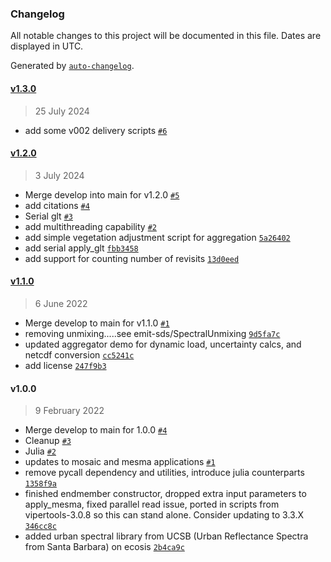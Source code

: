 ### Changelog

All notable changes to this project will be documented in this file. Dates are displayed in UTC.

Generated by [`auto-changelog`](https://github.com/CookPete/auto-changelog).

#### [v1.3.0](https://github.com/emit-sds/emit-sds-l3/compare/v1.2.0...v1.3.0)

> 25 July 2024

- add some v002 delivery scripts [`#6`](https://github.com/emit-sds/emit-sds-l3/pull/6)

#### [v1.2.0](https://github.com/emit-sds/emit-sds-l3/compare/v1.1.0...v1.2.0)

> 3 July 2024

- Merge develop into main for v1.2.0 [`#5`](https://github.com/emit-sds/emit-sds-l3/pull/5)
- add citations [`#4`](https://github.com/emit-sds/emit-sds-l3/pull/4)
- Serial glt [`#3`](https://github.com/emit-sds/emit-sds-l3/pull/3)
- add multithreading capability [`#2`](https://github.com/emit-sds/emit-sds-l3/pull/2)
- add simple vegetation adjustment script for aggregation [`5a26402`](https://github.com/emit-sds/emit-sds-l3/commit/5a264025dd9dfb55534834decfc83a23449c2941)
- add serial apply_glt [`fbb3458`](https://github.com/emit-sds/emit-sds-l3/commit/fbb34582d5e405b77de4e49a8b1f5eb6ee44b49f)
- add support for counting number of revisits [`13d0eed`](https://github.com/emit-sds/emit-sds-l3/commit/13d0eeda2c9dbad5261c4092e183647cd3457409)

#### [v1.1.0](https://github.com/emit-sds/emit-sds-l3/compare/v1.0.0...v1.1.0)

> 6 June 2022

- Merge develop to main for v1.1.0 [`#1`](https://github.com/emit-sds/emit-sds-l3/pull/1)
- removing unmixing.....see emit-sds/SpectralUnmixing [`9d5fa7c`](https://github.com/emit-sds/emit-sds-l3/commit/9d5fa7c48ea669f0eeab3c95fc107d61a5d6f313)
- updated aggregator demo for dynamic load, uncertainty calcs, and netcdf conversion [`cc5241c`](https://github.com/emit-sds/emit-sds-l3/commit/cc5241c4fbf89bba6b8cd75a20d87233322a5e66)
- add license [`247f9b3`](https://github.com/emit-sds/emit-sds-l3/commit/247f9b32c4490ea40cb4c99f30f6569985310dde)

#### v1.0.0

> 9 February 2022

- Merge develop to main for 1.0.0 [`#4`](https://github.com/emit-sds/emit-sds-l3/pull/4)
- Cleanup [`#3`](https://github.com/emit-sds/emit-sds-l3/pull/3)
- Julia [`#2`](https://github.com/emit-sds/emit-sds-l3/pull/2)
- updates to mosaic and mesma applications [`#1`](https://github.com/emit-sds/emit-sds-l3/pull/1)
- remove pycall dependency and utilities, introduce julia counterparts [`1358f9a`](https://github.com/emit-sds/emit-sds-l3/commit/1358f9ae904e106d5459c513e33ca89938195c89)
- finished endmember constructor, dropped extra input parameters to apply_mesma, fixed parallel read issue, ported in scripts from vipertools-3.0.8 so this can stand alone.  Consider updating to 3.3.X [`346cc8c`](https://github.com/emit-sds/emit-sds-l3/commit/346cc8c11b6ef911d4c7cf32cd29efb61b45e633)
- added urban spectral library from UCSB (Urban Reflectance Spectra from Santa Barbara) on ecosis [`2b4ca9c`](https://github.com/emit-sds/emit-sds-l3/commit/2b4ca9c82464ed8a127caa3c9921011fe3a3e5d8)
